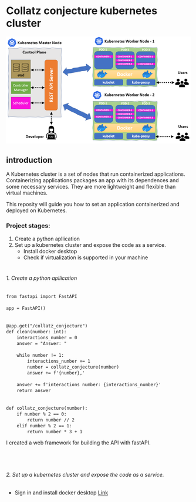 # Collatz conjecture kubernetes cluster
![title](/guide_images/intro.png)

## introduction

A Kubernetes cluster is a set of nodes that run containerized applications. Containerizing applications packages an app with its dependences and some necessary services. They are more lightweight and flexible than virtual machines.

This reposity will guide you how to set an application containerized and deployed on Kubernetes.

### Project stages:
1. Create a python apllication
2. Set up a kubernetes cluster and expose the code as a service. 
   - Install docker desktop
   - Check if virtualization is supported in your machine

#
###### 1. Create a python apllication

```
from fastapi import FastAPI

app = FastAPI()


@app.get("/collatz_conjecture")
def clean(number: int):
    interactions_number = 0
    answer = "Answer: "

    while number != 1:
        interactions_number += 1
        number = collatz_conjecture(number)
        answer += f'{number},'

    answer += f'interactions number: {interactions_number}'
    return answer


def collatz_conjecture(number):
    if number % 2 == 0:
        return number // 2
    elif number % 2 == 1:
        return number * 3 + 1
```
I created a web framework for building the API with fastAPI.

<p>
<br />
</p>

#
###### 2. Set up a kubernetes cluster and expose the code as a service. 

- Sign in and install docker desktop [Link](https://docs.docker.com/desktop/install/windows-install/)
